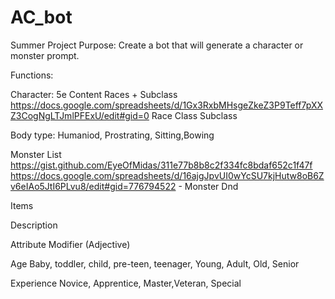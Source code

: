 # AC_bot
Summer Project
Purpose:
Create a bot that will generate a character or monster prompt.

Functions:

Character:
5e Content Races + Subclass https://docs.google.com/spreadsheets/d/1Gx3RxbMHsgeZkeZ3P9Teff7pXXZ3CogNgLTJmlPFExU/edit#gid=0
  Race
  Class
    Subclass

  Body type: Humaniod, Prostrating, Sitting,Bowing

  Monster List
https://gist.github.com/EyeOfMidas/311e77b8b8c2f334fc8bdaf652c1f47f
https://docs.google.com/spreadsheets/d/16ajgJpvUI0wYcSU7kjHutw8oB6Zv6eIAo5JtI6PLvu8/edit#gid=776794522 - Monster Dnd
  
  
  Items
  
  
  Description

  Attribute Modifier (Adjective)
  
  Age
  Baby, toddler, child, pre-teen, teenager, Young, Adult, Old, Senior
  
  Experience
   Novice, Apprentice, Master,Veteran, Special
